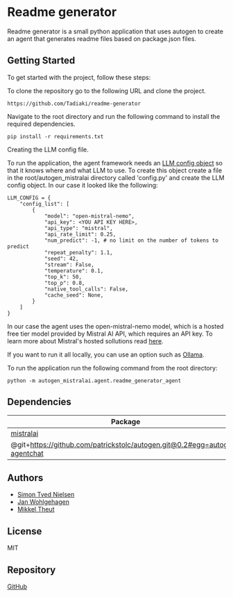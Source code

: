 # Readme generator

Readme generator is a small python application that uses autogen to create an agent that generates readme files based on package.json files.

## Getting Started

To get started with the project, follow these steps:

To clone the repository go to the following URL and clone the project.

```
https://github.com/Tadiaki/readme-generator
```
Navigate to the root directory and run the following command to install the required dependencies.

```
pip install -r requirements.txt
```

Creating the LLM config file.

To run the application, the agent framework needs an [LLM config object](https://microsoft.github.io/autogen/0.2/docs/topics/llm_configuration/) so that it knows where and what LLM to use. To create this object create a file in the root/autogen_mistralai directory called 'config.py' and create the LLM config object. In our case it looked like the following:

```
LLM_CONFIG = {
    "config_list": [
        {
            "model": "open-mistral-nemo",
            "api_key": <YOU API KEY HERE>,
            "api_type": "mistral",
            "api_rate_limit": 0.25,
            "num_predict": -1, # no limit on the number of tokens to predict
            "repeat_penalty": 1.1,
            "seed": 42,
            "stream": False,
            "temperature": 0.1,
            "top_k": 50,
            "top_p": 0.8,
            "native_tool_calls": False,
            "cache_seed": None,
        }
    ]
}
```

In our case the agent uses the open-mistral-nemo model, which is a hosted free tier model provided by Mistral AI API, which requires an API key. To learn more about Mistral's hosted sollutions read [here](https://docs.mistral.ai/getting-started/quickstart/).

If you want to run it all locally, you can use an option such as [Ollama](https://ollama.com/).

To run the application run the following command from the root directory:

```
python -m autogen_mistralai.agent.readme_generator_agent
```


## Dependencies

| Package | Version |
|---------|---------|
| [mistralai](https://github.com/mistralai/client-python) | 1.2.3 |
| @git+https://github.com/patrickstolc/autogen.git@0.2#egg=autogen-agentchat | 0.2 |


## Authors

- [Simon Tved Nielsen](https://github.com/Tadiaki)
- [Jan Wohlgehagen](https://github.com/JanWohlgehagen)
- [Mikkel Theut](https://github.com/Theut94)

## License

MIT

## Repository

[GitHub](https://github.com/Tadiaki/readme-generator)


